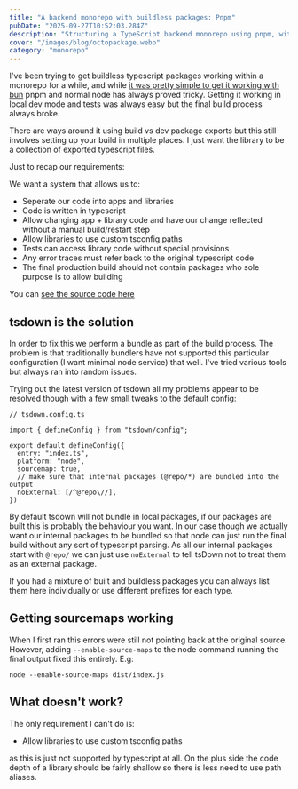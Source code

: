 ```yaml
---
title: "A backend monorepo with buildless packages: Pnpm"
pubDate: "2025-09-27T10:52:03.284Z"
description: "Structuring a TypeScript backend monorepo using pnpm, with workspace setup, hot reloading, and source maps."
cover: "/images/blog/octopackage.webp"
category: "monorepo"
---
```


I've been trying to get buildless typescript packages working within a monorepo for a while, and while [it was pretty simple to get it working with bun](https://www.shiggsatwork.co.uk/blog/node-monorepo-internal-libraries/) pnpm and normal node has always proved tricky. Getting it working in local dev mode and tests was always easy but the final build process always broke.

There are ways around it using build vs dev package exports but this still involves setting up your build in multiple places. I just want the library to be a collection of exported typescript files.

Just to recap our requirements:

We want a system that allows us to:

- Seperate our code into apps and libraries
- Code is written in typescript
- Allow changing app + library code and have our change reflected without a manual build/restart step
- Allow libraries to use custom tsconfig paths
- Tests can access library code without special provisions
- Any error traces must refer back to the original typescript code
- The final production build should not contain packages who sole purpose is to allow building

You can [see the source code here](https://github.com/stevejhiggs/node-monorepo/tree/main/pnpm)

## tsdown is the solution

In order to fix this we perform a bundle as part of the build process. The problem is that traditionally bundlers have not supported this particular configuration (I want minimal node service) that well. I've tried various tools but always ran into random issues.

Trying out the latest version of tsdown all my problems appear to be resolved though with a few small tweaks to the default config:

```
// tsdown.config.ts

import { defineConfig } from "tsdown/config";

export default defineConfig({
  entry: "index.ts",
  platform: "node",
  sourcemap: true,
  // make sure that internal packages (@repo/*) are bundled into the output
  noExternal: [/^@repo\//],
})
```

By default tsdown will not bundle in local packages, if our packages are built this is probably the behaviour you want. In our case though we actually want our internal packages to be bundled so that node can just run the final build without any sort of typescript parsing. As all our internal packages start with `@repo/` we can just use `noExternal` to tell tsDown not to treat them as an external package.

If you had a mixture of built and buildless packages you can always list them here individually or use different prefixes for each type.

## Getting sourcemaps working

When I first ran this errors were still not pointing back at the original source. However, adding `--enable-source-maps` to the node command running the final output fixed this entirely. E.g:

```
node --enable-source-maps dist/index.js
```

## What doesn't work?

The only requirement I can't do is:

- Allow libraries to use custom tsconfig paths

as this is just not supported by typescript at all. On the plus side the code depth of a library should be fairly shallow so there is less need to use path aliases.
